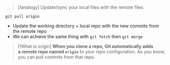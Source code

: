 >[!analogy]
>Update/sync your local files with the remote files


```
git pull origin
```
- Update the working directory + local repo with the new commits from the remote repo
- We can achieve the same thing with `git fetch` then `git merge`

>[!What is origin]
> **When you clone a repo, Git automatically adds a _remote_ repo named `origin`** to your repo configuration. As you know, you can pull commits from that repo.